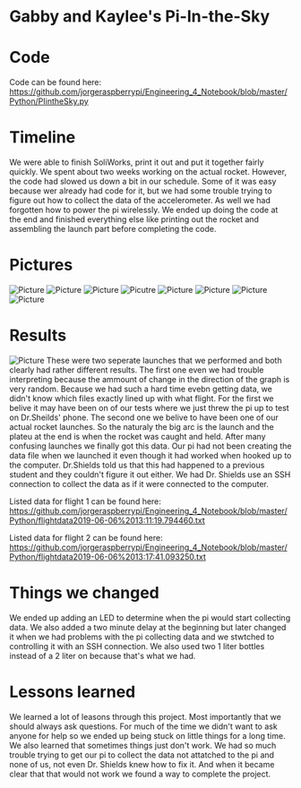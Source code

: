 # Gabby and Kaylee's Pi-In-the-Sky
# Code

Code can be found here: https://github.com/jorgeraspberrypi/Engineering_4_Notebook/blob/master/Python/PIintheSky.py

# Timeline

We were able to finish SoliWorks, print it out and put it together fairly quickly. We spent about two weeks working on the actual rocket.
However, the code had slowed us down a bit in our schedule. Some of it was easy because wer already had code for it, but we had some trouble trying to figure out how to collect the data of the accelerometer. As well we had forgotten how to power the pi wirelessly.
We ended up doing the code at the end and finished everything else like printing out the rocket and assembling the launch part before completing the code.

# Pictures
  ![Picture](rocketbottom.JPG) ![Picture](rocketophalf.JPG) ![Picture](rockettop.JPG) ![Picutre](rocketfins.JPG) ![Picture](rocketfins.JPG) 
  ![Picture](angle1.JPG) ![Picture](angle2.JPG) ![Picture](angle3.JPG)

# Results
  ![Picture](Piintheskydatacharts.JPG)
These were two seperate launches that we performed and both clearly had rather different results. The first one even we had trouble interpreting because the ammount of change in the direction of the graph is very random. Because we had such a hard time evebn getting data, we didn't know which files exactly lined up with what flight. For the first we belive it may have been on of our tests where we just threw the pi up to test on Dr.Sheilds' phone. The second one we belive to have been one of our actual rocket launches. So the naturaly the big arc is the launch and the plateu at the end is when the rocket was caught and held. After many confusing launches we finally got this data. Our pi had not been creating the data file when we launched it even though it had worked when hooked up to the computer. Dr.Shields told us that this had happened to a previous student and they couldn't figure it out either. We had Dr. Shields use an SSH connection to collect the data as if it were connected to the computer. 

Listed data for flight 1 can be found here: 
https://github.com/jorgeraspberrypi/Engineering_4_Notebook/blob/master/Python/flightdata2019-06-06%2013:11:19.794460.txt

Listed data for flight 2 can be found here: https://github.com/jorgeraspberrypi/Engineering_4_Notebook/blob/master/Python/flightdata2019-06-06%2013:17:41.093250.txt

# Things we changed
We ended up adding an LED to determine when the pi would start collecting data. We also added a two minute delay at the beginning but later changed it when we had problems with the pi collecting data and we stwtched to controlling it with an SSH connection. We also used two 1 liter bottles instead of a 2 liter on because that's what we had.

# Lessons learned
 We learned a lot of leasons through this project. Most importantly that we should always ask questions. For much of the time we didn't want to ask anyone for help so we ended up being stuck on little things for a long time. We also learned that sometimes things just don't work. We had so much trouble trying to get our pi to collect the data not attatched to the pi and none of us, not even Dr. Shields knew how to fix it. And when it became clear that that would not work we found a way to complete the project.

